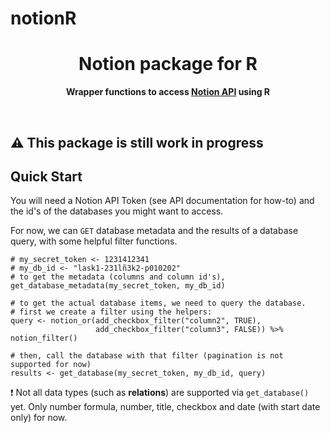 # notionR


<!-- markdownlint-disable -->
<div align="center">
    <h1>Notion package for R</h1>
    <p>
        <b>Wrapper functions to access <a href="https://developers.notion.com">Notion API</a> using R</b>
    </p>
    <br/>
</div>

<h2>⚠️ This package is still work in progress </h2>

<h2> Quick Start </h2>
You will need a Notion API Token (see API documentation for how-to) and the id's of the databases you might want to access. 

For now, we can `GET` database metadata and the results of a database query, with some helpful filter functions. 
```{r}
# my_secret_token <- 1231412341
# my_db_id <- "lask1-231lñ3k2-p010202"
# to get the metadata (columns and column id's), 
get_database_metadata(my_secret_token, my_db_id)
```

```{r}
# to get the actual database items, we need to query the database.
# first we create a filter using the helpers: 
query <- notion_or(add_checkbox_filter("column2", TRUE), 
                   add_checkbox_filter("column3", FALSE)) %>% notion_filter()
 
# then, call the database with that filter (pagination is not supported for now)
results <- get_database(my_secret_token, my_db_id, query)
```
❗ Not all data types (such as **relations**) are supported via `get_database()` yet. Only number formula, number, title, checkbox and date (with start date only) for now. 

